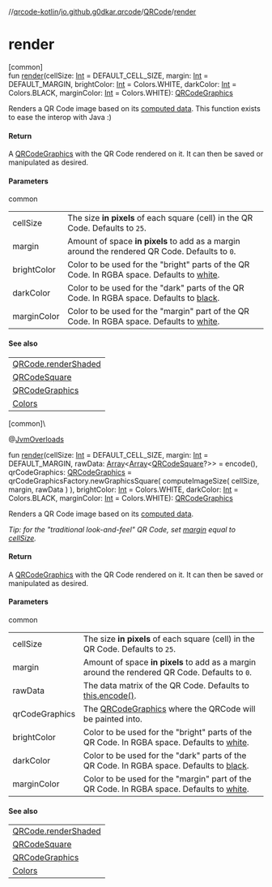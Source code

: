 //[qrcode-kotlin](../../../index.md)/[io.github.g0dkar.qrcode](../index.md)/[QRCode](index.md)/[render](render.md)

# render

[common]\
fun [render](render.md)(cellSize: [Int](https://kotlinlang.org/api/latest/jvm/stdlib/kotlin/-int/index.html) = DEFAULT_CELL_SIZE, margin: [Int](https://kotlinlang.org/api/latest/jvm/stdlib/kotlin/-int/index.html) = DEFAULT_MARGIN, brightColor: [Int](https://kotlinlang.org/api/latest/jvm/stdlib/kotlin/-int/index.html) = Colors.WHITE, darkColor: [Int](https://kotlinlang.org/api/latest/jvm/stdlib/kotlin/-int/index.html) = Colors.BLACK, marginColor: [Int](https://kotlinlang.org/api/latest/jvm/stdlib/kotlin/-int/index.html) = Colors.WHITE): [QRCodeGraphics](../../io.github.g0dkar.qrcode.render/-q-r-code-graphics/index.md)

Renders a QR Code image based on its [computed data](encode.md). This function exists to ease the interop with Java :)

#### Return

A [QRCodeGraphics](../../io.github.g0dkar.qrcode.render/-q-r-code-graphics/index.md) with the QR Code rendered on it. It can then be saved or manipulated as desired.

#### Parameters

common

| | |
|---|---|
| cellSize | The size **in pixels** of each square (cell) in the QR Code. Defaults to `25`. |
| margin | Amount of space **in pixels** to add as a margin around the rendered QR Code. Defaults to `0`. |
| brightColor | Color to be used for the &quot;bright&quot; parts of the QR Code. In RGBA space. Defaults to [white](../../io.github.g0dkar.qrcode.render/-colors/-w-h-i-t-e.md). |
| darkColor | Color to be used for the &quot;dark&quot; parts of the QR Code. In RGBA space. Defaults to [black](../../io.github.g0dkar.qrcode.render/-colors/-b-l-a-c-k.md). |
| marginColor | Color to be used for the &quot;margin&quot; part of the QR Code. In RGBA space. Defaults to [white](../../io.github.g0dkar.qrcode.render/-colors/-w-h-i-t-e.md). |

#### See also

| |
|---|
| [QRCode.renderShaded](render-shaded.md) |
| [QRCodeSquare](../../io.github.g0dkar.qrcode.internals/-q-r-code-square/index.md) |
| [QRCodeGraphics](../../io.github.g0dkar.qrcode.render/-q-r-code-graphics/index.md) |
| [Colors](../../io.github.g0dkar.qrcode.render/-colors/index.md) |

[common]\

@[JvmOverloads](https://kotlinlang.org/api/latest/jvm/stdlib/kotlin.jvm/-jvm-overloads/index.html)

fun [render](render.md)(cellSize: [Int](https://kotlinlang.org/api/latest/jvm/stdlib/kotlin/-int/index.html) = DEFAULT_CELL_SIZE, margin: [Int](https://kotlinlang.org/api/latest/jvm/stdlib/kotlin/-int/index.html) = DEFAULT_MARGIN, rawData: [Array](https://kotlinlang.org/api/latest/jvm/stdlib/kotlin/-array/index.html)&lt;[Array](https://kotlinlang.org/api/latest/jvm/stdlib/kotlin/-array/index.html)&lt;[QRCodeSquare](../../io.github.g0dkar.qrcode.internals/-q-r-code-square/index.md)?&gt;&gt; = encode(), qrCodeGraphics: [QRCodeGraphics](../../io.github.g0dkar.qrcode.render/-q-r-code-graphics/index.md) = qrCodeGraphicsFactory.newGraphicsSquare(
            computeImageSize(
                cellSize,
                margin,
                rawData
            )
        ), brightColor: [Int](https://kotlinlang.org/api/latest/jvm/stdlib/kotlin/-int/index.html) = Colors.WHITE, darkColor: [Int](https://kotlinlang.org/api/latest/jvm/stdlib/kotlin/-int/index.html) = Colors.BLACK, marginColor: [Int](https://kotlinlang.org/api/latest/jvm/stdlib/kotlin/-int/index.html) = Colors.WHITE): [QRCodeGraphics](../../io.github.g0dkar.qrcode.render/-q-r-code-graphics/index.md)

Renders a QR Code image based on its [computed data](encode.md).

*Tip: for the &quot;traditional look-and-feel&quot; QR Code, set* [*margin*](render.md) *equal to* [*cellSize*](render.md)*.*

#### Return

A [QRCodeGraphics](../../io.github.g0dkar.qrcode.render/-q-r-code-graphics/index.md) with the QR Code rendered on it. It can then be saved or manipulated as desired.

#### Parameters

common

| | |
|---|---|
| cellSize | The size **in pixels** of each square (cell) in the QR Code. Defaults to `25`. |
| margin | Amount of space **in pixels** to add as a margin around the rendered QR Code. Defaults to `0`. |
| rawData | The data matrix of the QR Code. Defaults to [this.encode()](encode.md). |
| qrCodeGraphics | The [QRCodeGraphics](../../io.github.g0dkar.qrcode.render/-q-r-code-graphics/index.md) where the QRCode will be painted into. |
| brightColor | Color to be used for the &quot;bright&quot; parts of the QR Code. In RGBA space. Defaults to [white](../../io.github.g0dkar.qrcode.render/-colors/-w-h-i-t-e.md). |
| darkColor | Color to be used for the &quot;dark&quot; parts of the QR Code. In RGBA space. Defaults to [black](../../io.github.g0dkar.qrcode.render/-colors/-b-l-a-c-k.md). |
| marginColor | Color to be used for the &quot;margin&quot; part of the QR Code. In RGBA space. Defaults to [white](../../io.github.g0dkar.qrcode.render/-colors/-w-h-i-t-e.md). |

#### See also

| |
|---|
| [QRCode.renderShaded](render-shaded.md) |
| [QRCodeSquare](../../io.github.g0dkar.qrcode.internals/-q-r-code-square/index.md) |
| [QRCodeGraphics](../../io.github.g0dkar.qrcode.render/-q-r-code-graphics/index.md) |
| [Colors](../../io.github.g0dkar.qrcode.render/-colors/index.md) |
